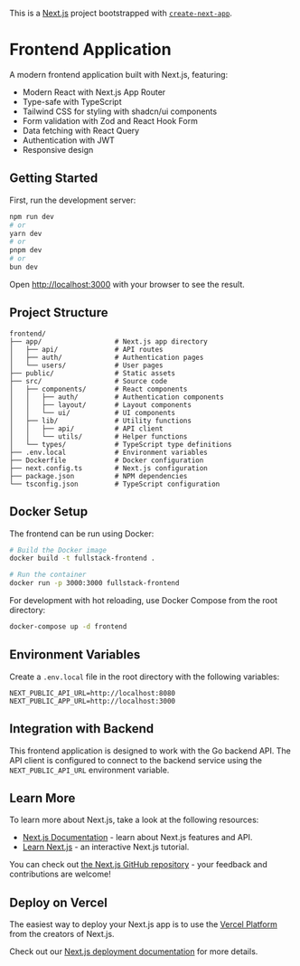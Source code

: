 This is a [Next.js](https://nextjs.org) project bootstrapped with [`create-next-app`](https://nextjs.org/docs/app/api-reference/cli/create-next-app).

# Frontend Application

A modern frontend application built with Next.js, featuring:

- Modern React with Next.js App Router
- Type-safe with TypeScript
- Tailwind CSS for styling with shadcn/ui components
- Form validation with Zod and React Hook Form
- Data fetching with React Query
- Authentication with JWT
- Responsive design

## Getting Started

First, run the development server:

```bash
npm run dev
# or
yarn dev
# or
pnpm dev
# or
bun dev
```

Open [http://localhost:3000](http://localhost:3000) with your browser to see the result.

## Project Structure

```
frontend/
├── app/                  # Next.js app directory
│   ├── api/              # API routes
│   ├── auth/             # Authentication pages
│   └── users/            # User pages
├── public/               # Static assets
├── src/                  # Source code
│   ├── components/       # React components
│   │   ├── auth/         # Authentication components
│   │   ├── layout/       # Layout components
│   │   └── ui/           # UI components
│   ├── lib/              # Utility functions
│   │   ├── api/          # API client
│   │   └── utils/        # Helper functions
│   └── types/            # TypeScript type definitions
├── .env.local            # Environment variables
├── Dockerfile            # Docker configuration
├── next.config.ts        # Next.js configuration
├── package.json          # NPM dependencies
└── tsconfig.json         # TypeScript configuration
```

## Docker Setup

The frontend can be run using Docker:

```bash
# Build the Docker image
docker build -t fullstack-frontend .

# Run the container
docker run -p 3000:3000 fullstack-frontend
```

For development with hot reloading, use Docker Compose from the root directory:

```bash
docker-compose up -d frontend
```

## Environment Variables

Create a `.env.local` file in the root directory with the following variables:

```
NEXT_PUBLIC_API_URL=http://localhost:8080
NEXT_PUBLIC_APP_URL=http://localhost:3000
```

## Integration with Backend

This frontend application is designed to work with the Go backend API. The API client is configured to connect to the backend service using the `NEXT_PUBLIC_API_URL` environment variable.

## Learn More

To learn more about Next.js, take a look at the following resources:

- [Next.js Documentation](https://nextjs.org/docs) - learn about Next.js features and API.
- [Learn Next.js](https://nextjs.org/learn) - an interactive Next.js tutorial.

You can check out [the Next.js GitHub repository](https://github.com/vercel/next.js) - your feedback and contributions are welcome!

## Deploy on Vercel

The easiest way to deploy your Next.js app is to use the [Vercel Platform](https://vercel.com/new?utm_medium=default-template&filter=next.js&utm_source=create-next-app&utm_campaign=create-next-app-readme) from the creators of Next.js.

Check out our [Next.js deployment documentation](https://nextjs.org/docs/app/building-your-application/deploying) for more details.
